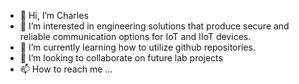 - 👋 Hi, I’m Charles
- 👀 I’m interested in engineering solutions that produce secure and reliable communication options for IoT and IIoT devices.
- 🌱 I’m currently learning how to utilize github repositories.
- 💞️ I’m looking to collaborate on future lab projects
- 📫 How to reach me ...

<!---
ukvnine/ukvnine is a ✨ special ✨ repository because its `README.md` (this file) appears on your GitHub profile.
You can click the Preview link to take a look at your changes.
--->
